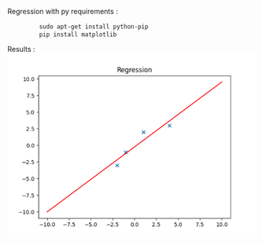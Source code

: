Regression with py
requirements :

             sudo apt-get install python-pip
             pip install matplotlib
Results :
![photo](Figure_1.png)
